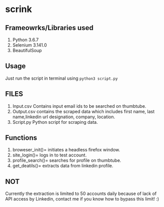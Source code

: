 # scrink

## Frameowrks/Libraries used
1. Python 3.6.7
2. Selenium 3.141.0
3. BeautifulSoup 

## Usage
Just run the script in terminal using `python3 script.py`

## FILES
1. Input.csv
	Contains input email ids to be searched on thumbtube.
2. Output.csv
	contains the scraped data which includes first name, last name,linkedin url designation, company, location.
3. Script.py
	Python script for scraping data.
## Functions
1. broweser_init()= initiates a headless firefox window.
2. site_login()= logs in to test account.
3. profile_search()= searches for profile on thumbtube.
4. get_deatils()= extracts data from linkedin profile. 

## NOT
Currently the extraction is limited to 50 accounts daily because of lack of API access by Linkedin, contact me if you know how to bypass this limit! :)
